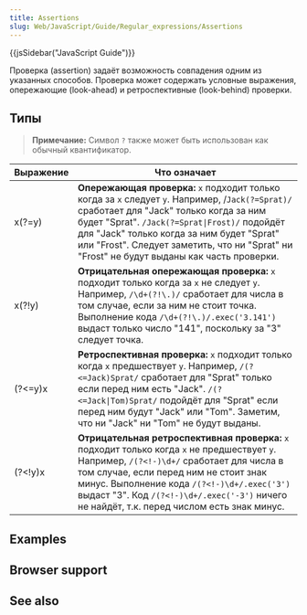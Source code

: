 ```yaml
---
title: Assertions
slug: Web/JavaScript/Guide/Regular_expressions/Assertions
---
```


{{jsSidebar("JavaScript Guide")}}

Проверка (assertion) задаёт возможность совпадения одним из указанных способов. Проверка может содержать условные выражения, опережающие (look-ahead) и ретроспективные (look-behind) проверки.

## Типы

> **Примечание:** Символ `?` также может быть использован как обычный квантификатор.

| Выражение | Что означает                                                                                                                                                                                                                                                                                                                            |
| --------- | --------------------------------------------------------------------------------------------------------------------------------------------------------------------------------------------------------------------------------------------------------------------------------------------------------------------------------------- |
| x(?=y)    | **Опережающая проверка:** `x` подходит только когда за `x` следует `y`. Например, /`Jack(?=Sprat)/` сработает для "Jack" только когда за ним будет "Sprat". `/Jack(?=Sprat\|Frost)/` подойдёт для "Jack" только когда за ним будет "Sprat" или "Frost". Следует заметить, что ни "Sprat" ни "Frost" не будут выданы как часть проверки. |
| x(?!y)    | **Отрицательная опережающая проверка:** `x` подходит только когда за `x` не следует `y`. Например, `/\d+(?!\.)/` сработает для числа в том случае, если за ним не стоит точка. Выполнение кода `/\d+(?!\.)/.exec('3.141')` выдаст только число "141", поскольку за "3" следует точка.                                                   |
| (?<=y)x   | **Ретроспективная проверка:** `x` подходит только когда `x` предшествует `y`. Например, `/(?<=Jack)Sprat/` сработает для "Sprat" только если перед ним есть "Jack". `/(?<=Jack\|Tom)Sprat/` подойдёт для "Sprat" если перед ним будут "Jack" или "Tom". Заметим, что ни "Jack" ни "Tom" не будут выданы.                                |
| (?\<!y)x  | **Отрицательная ретроспективная проверка:** `x` подходит только когда `x` не предшествует `y`. Например, `/(?<!-)\d+/` сработает для числа в том случае, если перед ним не стоит знак минус. Выполнение кода `/(?<!-)\d+/.exec('3')` выдаст "3". Код `/(?<!-)\d+/.exec('-3')` ничего не найдёт, т.к. перед числом есть знак минус.      |

## Examples

## Browser support

## See also

